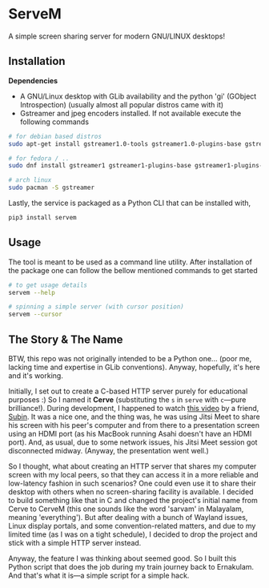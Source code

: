 # ServeM

A simple screen sharing server for modern GNU/LINUX desktops!

## Installation

**Dependencies**

- A GNU/Linux desktop with GLib availability and the python 'gi' (GObject Introspection) (usually almost all popular distros came with it)
- Gstreamer and jpeg encoders installed. If not available execute the following commands
```sh
# for debian based distros
sudo apt-get install gstreamer1.0-tools gstreamer1.0-plugins-base gstreamer1.0-plugins-good

# for fedora / ..
sudo dnf install gstreamer1 gstreamer1-plugins-base gstreamer1-plugins-good

# arch linux
sudo pacman -S gstreamer
```


Lastly, the service is packaged as a Python CLI that can be installed with,
```sh
pip3 install servem
```


## Usage

The tool is meant to be used as a command line utility. After installation of the package one can follow the bellow mentioned commands to get started
```sh
# to get usage details
servem --help

# spinning a simple server (with cursor position)
servem --cursor
```


## The Story & The Name

BTW, this repo was not originally intended to be a Python one... (poor me, lacking time and expertise in GLib conventions).
Anyway, hopefully, it's here and it's working.

Initially, I set out to create a C-based HTTP server purely for educational purposes :) So I named it **Cerve** (substituting the `s` in `serve` with `c`—pure brilliance!).
During development, I happened to watch [this video](https://laotzu.ftp.acc.umu.se/pub/debian-meetings/2024/DebConf24/debconf24-386-learnings-from-creating-an-input-method-for-gnulinux-from-a-product-perspective.av1.webm)
by a friend, [Subin](https://x.com/subinsiby). It was a nice one, and the thing was, he was using Jitsi Meet to share his screen with his peer's computer and from there to a presentation screen using an HDMI port (as his MacBook running Asahi doesn't have an HDMI port).
And, as usual, due to some network issues, his Jitsi Meet session got disconnected midway. (Anyway, the presentation went well.)

So I thought, what about creating an HTTP server that shares my computer screen with my local peers, so that they can access it in a more reliable and low-latency fashion in such scenarios? One could even use it to share their desktop with others when no screen-sharing facility is available.
I decided to build something like that in C and changed the project's initial name from Cerve to CerveM (this one sounds like the word 'sarvam' in Malayalam, meaning 'everything').
But after dealing with a bunch of Wayland issues, Linux display portals, and some convention-related matters, and due to my limited time (as I was on a tight schedule), I decided to drop the project and stick with a simple HTTP server instead.

Anyway, the feature I was thinking about seemed good. So I built this Python script that does the job during my train journey back to Ernakulam.
And that's what it is—a simple script for a simple hack.
